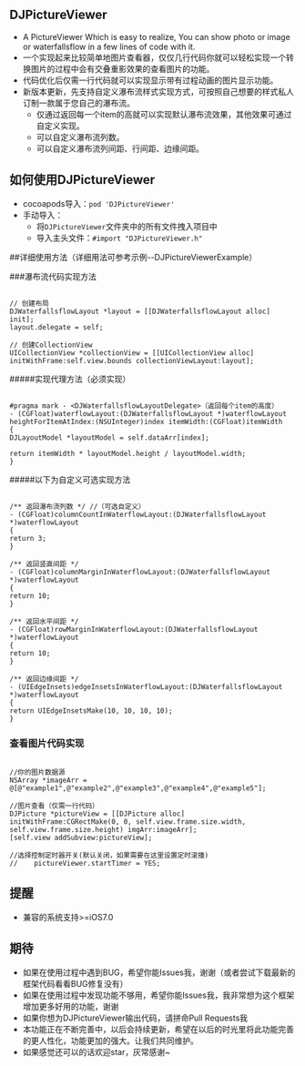 ## DJPictureViewer
* A PictureViewer Which is easy to realize, You can show photo or image or waterfallsflow in 
a few lines of code with it.
* 一个实现起来比较简单地图片查看器，仅仅几行代码你就可以轻松实现一个转换图片的过程中会有交叠重影效果的查看图片的功能。
* 代码优化后仅需一行代码就可以实现显示带有过程动画的图片显示功能。
* 新版本更新，先支持自定义瀑布流样式实现方式，可按照自己想要的样式私人订制一款属于您自己的瀑布流。
    * 仅通过返回每一个item的高就可以实现默认瀑布流效果，其他效果可通过自定义实现。
    * 可以自定义瀑布流列数。
    * 可以自定义瀑布流列间距、行间距、边缘间距。

## <a id="如何使用DJPictureViewer"></a>如何使用DJPictureViewer
* cocoapods导入：`pod 'DJPictureViewer'`
* 手动导入：
    * 将`DJPictureViewer`文件夹中的所有文件拽入项目中
    * 导入主头文件：`#import "DJPictureViewer.h"`

##详细使用方法（详细用法可参考示例--DJPictureViewerExample）

###瀑布流代码实现方法

```objc

// 创建布局
DJWaterfallsflowLayout *layout = [[DJWaterfallsflowLayout alloc] init];
layout.delegate = self;

// 创建CollectionView
UICollectionView *collectionView = [[UICollectionView alloc] initWithFrame:self.view.bounds collectionViewLayout:layout];

```
#####实现代理方法（必须实现）

```objc

#pragma mark - <DJWaterfallsflowLayoutDelegate>（返回每个item的高度）
- (CGFloat)waterflowLayout:(DJWaterfallsflowLayout *)waterflowLayout heightForItemAtIndex:(NSUInteger)index itemWidth:(CGFloat)itemWidth
{
DJLayoutModel *layoutModel = self.dataArr[index];

return itemWidth * layoutModel.height / layoutModel.width;
}

```
#####以下为自定义可选实现方法

```objc

/** 返回瀑布流列数 */ //（可选自定义）
- (CGFloat)columnCountInWaterflowLayout:(DJWaterfallsflowLayout *)waterflowLayout
{
return 3;
}

/** 返回竖直间距 */
- (CGFloat)columnMarginInWaterflowLayout:(DJWaterfallsflowLayout *)waterflowLayout
{
return 10;
}

/** 返回水平间距 */
- (CGFloat)rowMarginInWaterflowLayout:(DJWaterfallsflowLayout *)waterflowLayout
{
return 10;
}

/** 返回边缘间距 */
- (UIEdgeInsets)edgeInsetsInWaterflowLayout:(DJWaterfallsflowLayout *)waterflowLayout
{
return UIEdgeInsetsMake(10, 10, 10, 10);
}

```


### 查看图片代码实现

```objc

//你的图片数据源
NSArray *imageArr = @[@"example1",@"example2",@"example3",@"example4",@"example5"];

//图片查看（仅需一行代码）
DJPicture *pictureView = [[DJPicture alloc] initWithFrame:CGRectMake(0, 0, self.view.frame.size.width, self.view.frame.size.height) imgArr:imageArr];
[self.view addSubview:pictureView];

//选择控制定时器开关(默认关闭，如果需要在这里设置定时滚播)
//    pictureViewer.startTimer = YES;

```

## 提醒
* 兼容的系统支持>=iOS7.0

## <a id="期待"></a>期待
* 如果在使用过程中遇到BUG，希望你能Issues我，谢谢（或者尝试下载最新的框架代码看看BUG修复没有）
* 如果在使用过程中发现功能不够用，希望你能Issues我，我非常想为这个框架增加更多好用的功能，谢谢
* 如果你想为DJPictureViewer输出代码，请拼命Pull Requests我
* 本功能正在不断完善中，以后会持续更新，希望在以后的时光里将此功能完善的更人性化，功能更加的强大。让我们共同维护。
* 如果感觉还可以的话欢迎star，灰常感谢~
